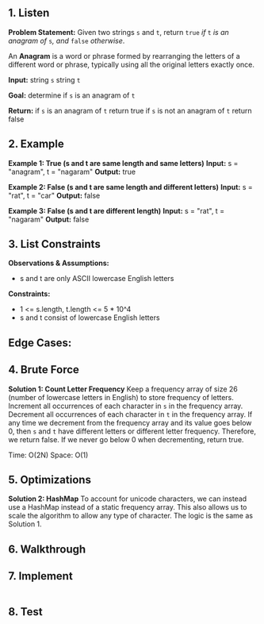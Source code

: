 ## 1. Listen

**Problem Statement:**
Given two strings `s` and `t`, return `true` _if_ `t` _is an anagram of_ `s`_, and_ `false` _otherwise_.

An **Anagram** is a word or phrase formed by rearranging the letters of a different word or phrase, typically using all the original letters exactly once.

**Input:**
string `s` 
string `t`

**Goal:**
determine if `s` is an anagram of `t`

**Return:**
if `s` is an anagram of `t` return true
if `s` is not an anagram of `t` return false
## 2. Example

**Example 1: True (s and t are same length and same letters)**
**Input:** s = "anagram", t = "nagaram"
**Output:** true

**Example 2: False (s and t are same length and different letters)**
**Input:** s = "rat", t = "car"
**Output:** false

**Example 3: False (s and t are different length)**
**Input:** s = "rat", t = "nagaram"
**Output:** false
## 3. List Constraints

**Observations & Assumptions:**
- s and t are only ASCII lowercase English letters

**Constraints:**
- 1 <= s.length, t.length <= 5 * 10^4
- s and t consist of lowercase English letters

**Edge Cases:**
- 
## 4. Brute Force

**Solution 1: Count Letter Frequency**
Keep a frequency array of size 26 (number of lowercase letters in English) to store frequency of letters.
Increment all occurrences of each character in `s` in the frequency array.
Decrement all occurrences of each character in `t` in the frequency array.
If any time we decrement from the frequency array and its value goes below 0, then `s` and `t` have different letters or different letter frequency. Therefore, we return false.
If we never go below 0 when decrementing, return true.

Time: O(2N)
Space: O(1)
## 5. Optimizations

**Solution 2: HashMap**
To account for unicode characters, we can instead use a HashMap instead of a static frequency array. This also allows us to scale the algorithm to allow any type of character.
The logic is the same as Solution 1.
## 6. Walkthrough


## 7. Implement

```Java

```
## 8. Test

